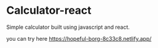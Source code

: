 # Calculator-react
Simple calculator built using javascript and react.

you can try here https://hopeful-borg-8c33c8.netlify.app/
